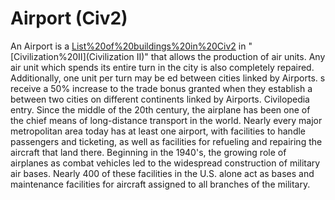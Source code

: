 # Airport (Civ2)

 An Airport is a [List%20of%20buildings%20in%20Civ2](building) in "[Civilization%20II](Civilization II)" that allows the production of air units. Any air unit which spends its entire turn in the city is also completely repaired.
Additionally, one unit per turn may be ed between cities linked by Airports.
s receive a 50% increase to the trade bonus granted when they establish a between two cities on different continents linked by Airports.
Civilopedia entry.
Since the middle of the 20th century, the airplane has been one of the chief means of long-distance transport in the world. Nearly every major metropolitan area today has at least one airport, with facilities to handle passengers and ticketing, as well as facilities for refueling and repairing the aircraft that land there. Beginning in the 1940's, the growing role of airplanes as combat vehicles led to the widespread construction of military air bases. Nearly 400 of these facilities in the U.S. alone act as bases and maintenance facilities for aircraft assigned to all branches of the military.